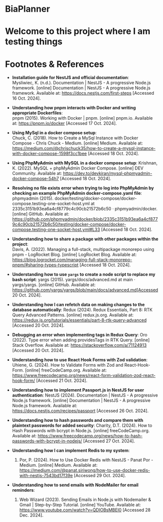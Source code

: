 # BiaPlanner

# Welcome to this project where I am testing things

# Footnotes & References

- **Installation guide for NestJS and official documentation**:  
   Mysliwiec, K. (n.d.). Documentation | NestJS - A progressive Node.js framework. [online] Documentation | NestJS - A progressive Node.js framework. Available at: https://docs.nestjs.com/first-steps [Accessed 16 Oct. 2024].
- **Understanding how pnpm interacts with Docker and writing appropriate Dockerfiles**:  
  pnpm (2015). Working with Docker | pnpm. [online] pnpm.io. Available at: https://pnpm.io/docker [Accessed 17 Oct. 2024].

- **Using MySql in a docker compose setup**:  
  Chuck, C. (2018). How to Create a MySql Instance with Docker Compose - Chris Chuck - Medium. [online] Medium. Available at: https://medium.com/@chrischuck35/how-to-create-a-mysql-instance-with-docker-compose-1598f3cc1bee [Accessed 18 Oct. 2024].

- **Using PhpMyAdmin with MySQL in a docker compose setup**:
  Krishnan, K. (2022). MySQL + phpMyAdmin Docker Compose. [online] DEV Community. Available at: https://dev.to/devkiran/mysql-phpmyadmin-docker-compose-54h7 [Accessed 18 Oct. 2024].

- **Resolving no file exists error when trying to log into PhpMyAdmin by checking an example PhpMyAdmin docker-compose.yaml file**:  
  phpmyadmin (2015). docker/testing/docker-compose/docker-compose.testing-one-socket-host.yml at 2335c3151b93ea6a4cf8779c4c90cb21572b6c50 · phpmyadmin/docker. [online] GitHub. Available at: https://github.com/phpmyadmin/docker/blob/2335c3151b93ea6a4cf8779c4c90cb21572b6c50/testing/docker-compose/docker-compose.testing-one-socket-host.yml#L33 [Accessed 18 Oct. 2024].

- **Understanding how to share a package with other packages within the project**:  
  Davis, A. (2022). Managing a full-stack, multipackage monorepo using pnpm - LogRocket Blog. [online] LogRocket Blog. Available at: https://blog.logrocket.com/managing-full-stack-monorepo-pnpm/#sharing-types-typescript [Accessed 18 Oct. 2024].

- **Understanding how to use `yargs` to create a node script to replace my bash script**:
  yargs (2015). yargs/docs/advanced.md at main · yargs/yargs. [online] GitHub. Available at: https://github.com/yargs/yargs/blob/main/docs/advanced.md[Accessed 20 Oct. 2024].

- **Understanding how I can refetch data on making changes to the database automatically**:
  Redux (2024). Redux Essentials, Part 8: RTK Query Advanced Patterns. [online] redux.js.org. Available at: https://redux.js.org/tutorials/essentials/part-8-rtk-query-advanced [Accessed 20 Oct. 2024].

- **Debugging an error when implementing tags in Redux Query**:
  Oro (2022). Type error when adding providesTags in RTK Query. [online] Stack Overflow. Available at: https://stackoverflow.com/a/71124913 [Accessed 20 Oct. 2024].

- **Understanding how to use React Hook Forms with Zod validation**:
  Uhiene, G. (2024). How to Validate Forms with Zod and React-Hook-Form. [online] freeCodeCamp.org. Available at: https://www.freecodecamp.org/news/react-form-validation-zod-react-hook-form/ [Accessed 21 Oct. 2024].

- **Understanding how to implement Passport.js in NestJS for user authentication**:
  NestJS (2024). Documentation | NestJS - A progressive Node.js framework. [online] Documentation | NestJS - A progressive Node.js framework. Available at: https://docs.nestjs.com/recipes/passport [Accessed 26 Oct. 2024].

- **Understanding how to hash passwords and compare them with plaintext passwords for added security**:
  Charity, D.T. (2024). How to Hash Passwords with bcrypt in Node.js. [online] freeCodeCamp.org. Available at: https://www.freecodecamp.org/news/how-to-hash-passwords-with-bcrypt-in-nodejs/ [Accessed 27 Oct. 2024].

- **Understanding how I can implement Redis to my system**:

  1. Por, P. (2024). How to Use Docker Redis with NestJS - Panat Por - Medium. [online] Medium. Available at: https://medium.com/@panat.siriwong/how-to-use-docker-redis-with-nestjs-7543bd17f39e [Accessed 29 Oct. 2024].

- **Understanding how to send emails with NodeMailer for email reminders**:
  1. Web Wizard (2023). Sending Emails in Node.js with Nodemailer & Gmail | Step-by-Step Tutorial. [online] YouTube. Available at: https://www.youtube.com/watch?v=QDIOBsMBEI0 [Accessed 28 Dec. 2024].
